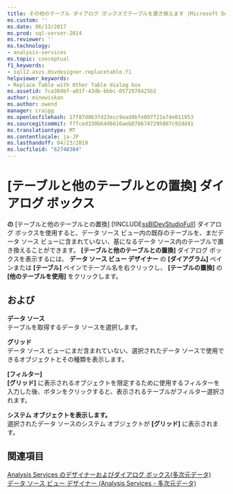 ```yaml
---
title: その他のテーブル ダイアログ ボックスでテーブルを置き換えます |Microsoft Docs
ms.custom: ''
ms.date: 06/13/2017
ms.prod: sql-server-2014
ms.reviewer: ''
ms.technology:
- analysis-services
ms.topic: conceptual
f1_keywords:
- sql12.asvs.dsvdesigner.replacetable.f1
helpviewer_keywords:
- Replace Table with Other Table dialog box
ms.assetid: 7ca304bf-a01f-43db-bbbc-0572976425b2
author: minewiskan
ms.author: owend
manager: craigg
ms.openlocfilehash: 17f87d063fd23ecc9ead9bfe097f21e74e011953
ms.sourcegitcommit: f7fced330b64d6616aeb8766747295807c92dd41
ms.translationtype: MT
ms.contentlocale: ja-JP
ms.lasthandoff: 04/23/2019
ms.locfileid: "62748304"
---
```

# <a name="replace-table-with-other-table-dialog-box"></a>[テーブルと他のテーブルとの置換] ダイアログ ボックス
  **の** [テーブルと他のテーブルとの置換] [!INCLUDE[ssBIDevStudioFull](../includes/ssbidevstudiofull-md.md)] ダイアログ ボックスを使用すると、データ ソース ビュー内の既存のテーブルを、まだデータ ソース ビューに含まれていない、基になるデータ ソース内のテーブルで置き換えることができます。 **[テーブルと他のテーブルとの置換]** ダイアログ ボックスを表示するには、 **データ ソース ビュー デザイナー** の **[ダイアグラム]** ペインまたは **[テーブル]** ペインでテーブル名を右クリックし、 **[テーブルの置換]** の **[他のテーブルを使用]** をクリックします。  
  
## <a name="options"></a>および  
 **データ ソース**  
 テーブルを取得するデータ ソースを選択します。  
  
 **グリッド**  
 データ ソース ビューにまだ含まれていない、選択されたデータ ソースで使用できるオブジェクトとその種類を表示します。  
  
 **[フィルター]**  
 **[グリッド]** に表示されるオブジェクトを限定するために使用するフィルターを入力した後、ボタンをクリックすると、表示されるテーブルがフィルター選択されます。  
  
 **システム オブジェクトを表示します。**  
 選択されたデータ ソースのシステム オブジェクトが **[グリッド]** に表示されます。  
  
## <a name="see-also"></a>関連項目  
 [Analysis Services のデザイナーおよびダイアログ ボックス&#40;多次元データ&#41;](analysis-services-designers-and-dialog-boxes-multidimensional-data.md)   
 [データ ソース ビュー デザイナー (Analysis Services - 多次元データ)](data-source-view-designer-analysis-services-multidimensional-data.md)  
  
  
